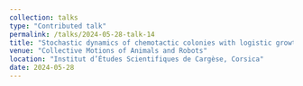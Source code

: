 ```yaml
---
collection: talks
type: "Contributed talk"
permalink: /talks/2024-05-28-talk-14
title: "Stochastic dynamics of chemotactic colonies with logistic growth"
venue: "Collective Motions of Animals and Robots"
location: "Institut d’Études Scientifiques de Cargèse, Corsica"
date: 2024-05-28
---
```

